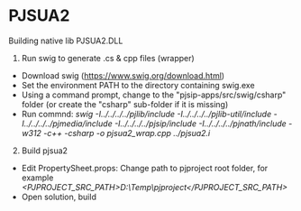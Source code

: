 # PJSUA2
Building native lib PJSUA2.DLL

1) Run swig to generate .cs & cpp files (wrapper)
  - Download swig (https://www.swig.org/download.html)
  - Set the environment PATH to the directory containing swig.exe
  - Using a command prompt, change to the "pjsip-apps/src/swig/csharp" folder (or create the "csharp" sub-folder if it is missing)
  - Run commnd: _swig -I../../../../pjlib/include -I../../../../pjlib-util/include -I../../../../pjmedia/include -I../../../../pjsip/include -I../../../../pjnath/include -w312 -c++ -csharp -o pjsua2_wrap.cpp ../pjsua2.i_
2) Build pjsua2
- Edit PropertySheet.props: Change path to pjproject root folder, for example _<PJPROJECT_SRC_PATH>D:\Temp\pjproject\</PJPROJECT_SRC_PATH>_
- Open solution, build
